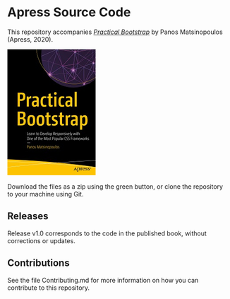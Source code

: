 # Apress Source Code

This repository accompanies [*Practical Bootstrap*](http://www.apress.com/9781484260708) by Panos Matsinopoulos (Apress, 2020).

[comment]: #cover
![Cover image](9781484260708.jpg)

Download the files as a zip using the green button, or clone the repository to your machine using Git.

## Releases

Release v1.0 corresponds to the code in the published book, without corrections or updates.

## Contributions

See the file Contributing.md for more information on how you can contribute to this repository.